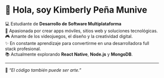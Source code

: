 # 🌸 Hola, soy Kimberly Peña Munive

💻 Estudiante de **Desarrollo de Software Multiplataforma**  
🚀 Apasionada por crear apps móviles, sitios web y soluciones tecnológicas.  
🎮 Amante de los videojuegos, el diseño y la creatividad digital.  
✨ En constante aprendizaje para convertirme en una desarrolladora full stack profesional.  
📚 Actualmente explorando **React Native**, **Node.js** y **MongoDB**.

---
🌟 _“El código también puede ser arte.”_
